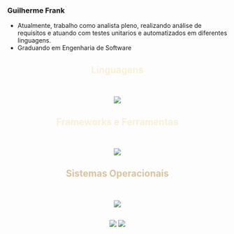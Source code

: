 ### Guilherme Frank 

- Atualmente, trabalho como analista pleno, realizando análise de requisitos e atuando com testes unitarios e automatizados em diferentes linguagens.
- Graduando em Engenharia de Software

<h2 align="center" style="color: #f8efd4;"> Linguagens </h2>

<div style="display: inline_block" align="center"><br>
  <p align="center">
    <a href="https://skillicons.dev">
      <img src="https://skillicons.dev/icons?i=java,js,html,css&perline=14" />
    </a>
  </p>
</div>

##

<h2 align="center" style="color: #f8efd4;"> Frameworks e Ferramentas </h2>

<div style="display: inline_block" align="center"><br>
  <p align="center">
    <a href="https://skillicons.dev">
      <img src="https://skillicons.dev/icons?i=spring,selenium,postgres,cypress,idea,vscode,git,github,azure,bitbucket&perline=14" />
    </a>
  </p>
</div>

##

<h2 align="center" style="color: #DAC29F;"> Sistemas Operacionais </h2>
<div style="display: inline_block" align="center"><br>
<p align="center">
    <a href="https://skillicons.dev">
      <img src="https://skillicons.dev/icons?i=apple,windows&perline=14"/>
    </a>
  </p>
</div>

##

<div align="center"> 
    <a href="https://www.instagram.com/guiifrank_/" target="_blank"><img src="https://img.shields.io/badge/-Instagram-%23E4405F?style=for-the-badge&logo=instagram&logoColor=white" target="_blank"></a>
   <a href="https://www.linkedin.com/in/guilherme-frank-926049286/" target="_blank"><img src="https://img.shields.io/badge/-LinkedIn-%230077B5?style=for-the-badge&logo=linkedin&logoColor=white" target="_blank"></a> 
</div>


